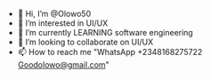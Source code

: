 - 👋 Hi, I’m @Olowo50
- 👀 I’m interested in UI/UX
- 🌱 I’m currently LEARNING software engineering
- 💞️ I’m looking to collaborate on UI/UX
- 📫 How to reach me "WhatsApp +2348168275722 Goodolowo@gmail.com" 

<!---
Olowo50/Olowo50 is a ✨ special ✨ repository because its `README.md` (this file) appears on your GitHub profile.
You can click the Preview link to take a look at your changes.
--->
